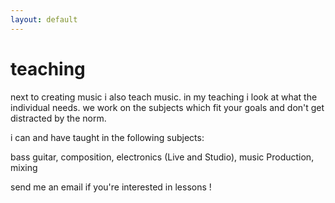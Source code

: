 ```yaml
---
layout: default
---
```


# teaching

next to creating music i also teach music.
in my teaching i look at what the individual needs.
we work on the subjects which fit your goals and don't get distracted by the norm.

i can and have taught in the following subjects:

bass guitar, composition, electronics (Live and Studio), music Production, mixing


send me an email if you're interested in lessons !